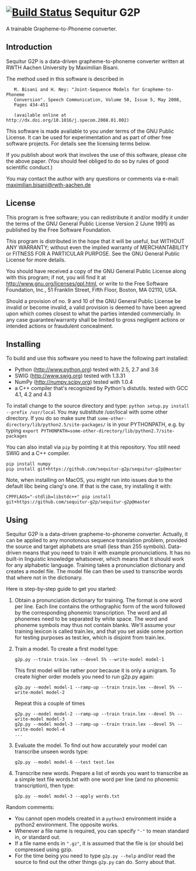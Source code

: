 [![Build Status](https://travis-ci.com/sequitur-g2p/sequitur-g2p.svg?branch=master)](https://travis-ci.com/sequitur-g2p/sequitur-g2p)
Sequitur G2P
============

A trainable Grapheme-to-Phoneme converter.

Introduction
------------

Sequitur G2P is a data-driven grapheme-to-phoneme converter written at
RWTH Aachen University by Maximilian Bisani.

The method used in this software is described in

```
   M. Bisani and H. Ney: "Joint-Sequence Models for Grapheme-to-Phoneme
   Conversion". Speech Communication, Volume 50, Issue 5, May 2008,
   Pages 434-451

   (available online at http://dx.doi.org/10.1016/j.specom.2008.01.002)
```

This software is made available to you under terms of the GNU Public
License. It can be used for experimentation and as part of other free
software projects. For details see the licensing terms below.

If you publish about work that involves the use of this software,
please cite the above paper. (You should feel obliged to do so by
rules of good scientific conduct.)

You may contact the author with any questions or comments via e-mail:
maximilian.bisani@rwth-aachen.de


License
-------

This program is free software; you can redistribute it and/or modify
it under the terms of the GNU General Public License Version 2 (June
1991) as published by the Free Software Foundation.

This program is distributed in the hope that it will be useful,
but WITHOUT ANY WARRANTY; without even the implied warranty of
MERCHANTABILITY or FITNESS FOR A PARTICULAR PURPOSE.  See the
GNU General Public License for more details.

You should have received a copy of the GNU General Public License
along with this program; if not, you will find it at
http://www.gnu.org/licenses/gpl.html, or write to the Free Software
Foundation, Inc., 51 Franklin Street, Fifth Floor, Boston, MA 02110,
USA.

Should a provision of no. 9 and 10 of the GNU General Public License
be invalid or become invalid, a valid provision is deemed to have been
agreed upon which comes closest to what the parties intended
commercially. In any case guarantee/warranty shall be limited to gross
negligent actions or intended actions or fraudulent concealment.


Installing
----------

To build and use this software you need to have the following part installed:
- Python (http://www.python.org)
  tested with 2.5, 2.7 and 3.6
- SWIG (http://www.swig.org)
  tested with 1.3.31
- NumPy (http://numpy.scipy.org)
  tested with 1.0.4
- a C++ compiler that's recognized by Python's distutils.
  tested with GCC 4.1, 4.2 and 4.3

To install change to the source directory and type:
    ```python setup.py install --prefix /usr/local```
You may substitute /usr/local with some other directory.  If you do so
make sure that `some-other-directory/lib/python2.5/site-packages/` is in
your PYTHONPATH, e.g. by typing
    ```export PYTHONPATH=some-other-directory/lib/python2.7/site-packages```

You can also install via `pip` by pointing it at this repository. You still
need SWIG and a C++ compiler.
```
pip install numpy
pip install git+https://github.com/sequitur-g2p/sequitur-g2p@master
```

Note, when installing on MacOS, you might run into issues due to the default 
libc being clang's one. If that is the case, try installing it with:
```
CPPFLAGS="-stdlib=libstdc++" pip install git+https://github.com/sequitur-g2p/sequitur-g2p@master
```


Using
-----

Sequitur G2P is a data-driven grapheme-to-phoneme converter.
Actually, it can be applied to any monotonous sequence translation
problem, provided the source and target alphabets are small (less than
255 symbols).  Data-driven means that you need to train it with
example pronunciations.  It has no built-in linguistic knowledge
whatsoever, which means that it should work for any alphabetic
language.  Training takes a pronunciation dictionary and creates a
model file.  The model file can then be used to transcribe words that
where not in the dictionary.

Here is step-by-step guide to get you started:

1. Obtain a pronunciation dictionary for training.
   The format is one word per line.  Each line contains the
   orthographic form of the word followed by the corresponding
   phonemic transcription.  The word and all phonemes need to be
   separated by white space.  The word and phoneme symbols may thus
   not contain blanks.  We'll assume your training lexicon is called
   train.lex, and that you set aside some portion for testing purposes
   as test.lex, which is disjoint from train.lex.

2. Train a model.
   To create a first model type:

   ```g2p.py --train train.lex --devel 5% --write-model model-1```

   This first model will be rather poor because it is only a unigram.
   To create higher order models you need to run g2p.py again:

   ```g2p.py --model model-1 --ramp-up --train train.lex --devel 5% --write-model model-2```

   Repeat this a couple of times

   ```
   g2p.py --model model-2 --ramp-up --train train.lex --devel 5% --write-model model-3
   g2p.py --model model-3 --ramp-up --train train.lex --devel 5% --write-model model-4
   ...
   ```



3. Evaluate the model.
   To find out how accurately your model can transcribe unseen words type:

   ```g2p.py --model model-6 --test test.lex```

4. Transcribe new words.
   Prepare a list of words you want to transcribe as a simple text
   file words.txt with one word per line (and no phonemic
   transcription), then type:

   ```g2p.py --model model-3 --apply words.txt```


Random comments:
- You cannot open models created in a `python3` environment inside a
  python2 environment. The opposite works.
- Whenever a file name is required, you can specify `"-"` to mean
  standard in, or standard out.
- If a file name ends in `".gz"`, it is assumed that the file is (or
  should be) compressed using gzip.
- For the  time being you need to type `g2p.py --help`  and/or read the
  source to find out the other things `g2p.py` can do.  Sorry about that.
